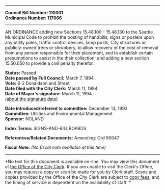* * * * *  
  
**Council Bill Number: [](#h0)[](#h2)110001**   
**Ordinance Number: 117066**  
  
* * * * *  
  
AN ORDINANCE adding new Sections 15.48.100 - 15.48.130 to the Seattle Municipal Code to prohibit the posting of handbills, signs or posters upon any utility poles, traffic control devices, lamp posts, City structures or publicly-owned trees or shrubbery, to allow recovery of the cost of removal from any person responsible for their placement, and to establish certain presumptions to assist in the their collection; and adding a new section 15.50.050 to provide a civil penalty therefor.  
  
**Status:** Passed   
**Date passed by Full Council:** March 7, 1994   
**Vote:** 6-2 Donaldson and Street   
**Date filed with the City Clerk:** March 11, 1994   
**Date of Mayor's signature:** March 11, 1994   
[(about the signature date)](/~public/approvaldate.htm)   
  
  
**Date introduced/referred to committee:** December 13, 1993   
**Committee:** Utilities and Environmental Management   
**Sponsor:** NOLAND   
  
**Index Terms:** SIGNS-AND-BILLBOARDS  
  
**References/Related Documents:** Amending: Ord 90047  
  
**Fiscal Note:** *(No fiscal note available at this time)*  
  
* * * * *  
  
*No text for this document is available on-line. You may view this document at [the Office of the City Clerk](http://www.seattle.gov/leg/clerk/contactUs.htm). If you are unable to visit the Clerk's Office, you may request a copy or scan be made for you by Clerk staff. Scans and copies provided by the Office of the City Clerk are subject to [copy fees](http://clerk.seattle.gov/~public/clerkfees.htm), and the timing of service is dependent on the availability of staff. *  
  
  
